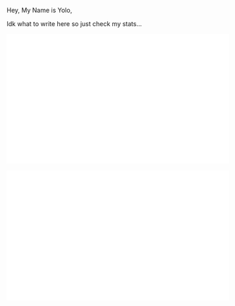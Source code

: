 Hey,
My Name is Yolo,

Idk what to write here so just check my stats...


[![](https://raw.githubusercontent.com/Yolo-TM/stats/master/generated/overview.svg#gh-dark-mode-only)]()

[![](https://raw.githubusercontent.com/Yolo-TM/stats/master/generated/languages.svg#gh-dark-mode-only)]()
